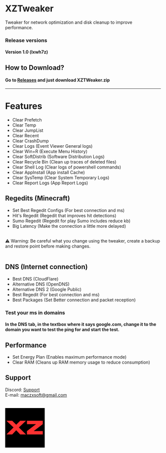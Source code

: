 # XZTweaker
Tweaker for network optimization and disk cleanup to improve performance.

### Release versions
#### Version 1.0 (lxwh7z)

## How to Download?
#### Go to [Releases](https://github.com/kahzgbb/XZTweaker/releases/tag/Release) and just download XZTWeaker.zip
-----------------------------------------------

# Features

* Clear Prefetch
* Clear Temp
* Clear JumpList
* Clear Recent
* Clear CrashDump
* Clear Logs (Event Viewer General logs)
* Clear Win+R (Execute Menu History)
* Clear SoftDistrib (Software Distribution Logs)
* Clear Recycle Bin (Clean up traces of deleted files)
* Clear Shell Log (Clear logs of powershell commands)
* Clear AppInstall (App install Cache)
* Clear SysTemp (Clear System Temporary Logs)
* Clear Report Logs (App Report Logs)

## Regedits (Minecraft)
* Set Best Regedit Configs (For best connection and ms)
* Hit's Regedit (Regedit that improves hit detections)
* Sumo Regedit (Regedit for play Sumo includes reduce kb)
* Big Latency (Make the connection a little more delayed)
<br>
⚠ Warning: Be careful what you change using the tweaker, create a backup and restore point before making changes.
<br>
<br>

## DNS (Internet connection)
* Best DNS (CloudFlare)
* Alternative DNS (OpenDNS)
* Alternative DNS 2 (Google Public)
* Best Regedit (For best connection and ms)
* Best Packages (Set Better connection and packet reception)
### Test your ms in domains
#### In the DNS tab, in the textbox where it says google.com, change it to the domain you want to test the ping for and start the test.

## Performance
* Set Energy Plan (Enables maximum performance mode)
* Clear RAM (Cleans up RAM memory usage to reduce consumption)
  
## Support
Discord: [Support](https://discord.gg/ZkpFeA8T6a)
<br>
E-mail: maczxsoft@gmail.com
<br>
<br>
<br>
![](/XZ.png)
